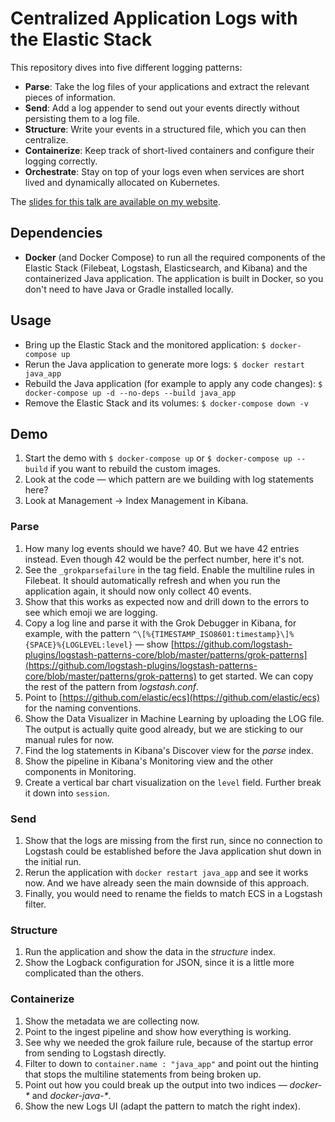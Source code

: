 # Centralized Application Logs with the Elastic Stack

This repository dives into five different logging patterns:

* **Parse**: Take the log files of your applications and extract the relevant pieces of information.
* **Send**: Add a log appender to send out your events directly without persisting them to a log file.
* **Structure**: Write your events in a structured file, which you can then centralize.
* **Containerize**: Keep track of short-lived containers and configure their logging correctly.
* **Orchestrate**: Stay on top of your logs even when services are short lived and dynamically allocated on Kubernetes.

The [slides for this talk are available on my website](https://xeraa.net/talks/centralized-java-logging-patterns/).


## Dependencies

* **Docker** (and Docker Compose) to run all the required components of the Elastic Stack (Filebeat, Logstash,
Elasticsearch, and Kibana) and the containerized Java application. The application is built in Docker, so you don't need to have Java or Gradle installed locally.


## Usage

* Bring up the Elastic Stack and the monitored application: `$ docker-compose up`
* Rerun the Java application to generate more logs: `$ docker restart java_app`
* Rebuild the Java application (for example to apply any code changes): `$ docker-compose up -d --no-deps --build java_app`
* Remove the Elastic Stack and its volumes: `$ docker-compose down -v`


## Demo

1. Start the demo with `$ docker-compose up` or `$ docker-compose up --build` if you want to rebuild the custom images.
1. Look at the code — which pattern are we building with log statements here?
1. Look at Management -> Index Management in Kibana.


### Parse

1. How many log events should we have? 40. But we have 42 entries instead. Even though 42 would be the perfect number,
   here it's not.
1. See the `_grokparsefailure` in the tag field. Enable the multiline rules in Filebeat. It should automatically
   refresh and when you run the application again, it should now only collect 40 events.
1. Show that this works as expected now and drill down to the errors to see which emoji we are logging.
1. Copy a log line and parse it with the Grok Debugger in Kibana, for example, with the pattern
   `^\[%{TIMESTAMP_ISO8601:timestamp}\]%{SPACE}%{LOGLEVEL:level}` — show
   [https://github.com/logstash-plugins/logstash-patterns-core/blob/master/patterns/grok-patterns](https://github.com/logstash-plugins/logstash-patterns-core/blob/master/patterns/grok-patterns)
   to get started. We can copy the rest of the pattern from *logstash.conf*.
1. Point to [https://github.com/elastic/ecs](https://github.com/elastic/ecs) for the naming conventions.
1. Show the Data Visualizer in Machine Learning by uploading the LOG file. The output is actually quite good already,
   but we are sticking to our manual rules for now.
1. Find the log statements in Kibana's Discover view for the *parse* index.
1. Show the pipeline in Kibana's Monitoring view and the other components in Monitoring.
1. Create a vertical bar chart visualization on the `level` field. Further break it down into `session`.


### Send

1. Show that the logs are missing from the first run, since no connection to Logstash could be established before the Java application shut down in the initial run.
1. Rerun the application with `docker restart java_app` and see it works now. And we have already seen the main downside of this approach.
1. Finally, you would need to rename the fields to match ECS in a Logstash filter.


### Structure

1. Run the application and show the data in the *structure* index.
1. Show the Logback configuration for JSON, since it is a little more complicated than the others.


### Containerize

1. Show the metadata we are collecting now.
1. Point to the ingest pipeline and show how everything is working.
1. See why we needed the grok failure rule, because of the startup error from sending to Logstash directly.
1. Filter to down to `container.name : "java_app"` and point out the hinting that stops the multiline statements from
   being broken up.
1. Point out how you could break up the output into two indices — *docker-\** and *docker-java-\**.
1. Show the new Logs UI (adapt the pattern to match the right index).
